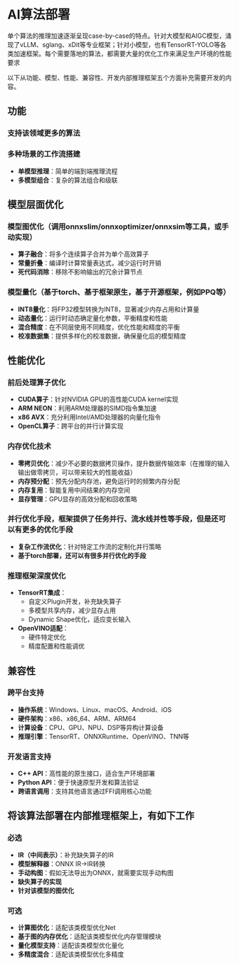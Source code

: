 # AI算法部署

单个算法的推理加速逐渐呈现case-by-case的特点。针对大模型和AIGC模型，涌现了vLLM、sglang、xDit等专业框架；针对小模型，也有TensorRT-YOLO等各类加速框架。每个需要落地的算法，都需要大量的优化工作来满足生产环境的性能要求

以下从功能、模型、性能、兼容性、开发内部推理框架五个方面补充需要开发的内容。

## 功能

### 支持该领域更多的算法

### 多种场景的工作流搭建
- **单模型推理**：简单的端到端推理流程
- **多模型组合**：复杂的算法组合和级联

## 模型层面优化

### 模型图优化（调用onnxslim/onnxoptimizer/onnxsim等工具，或手动实现）
- **算子融合**：将多个连续算子合并为单个高效算子
- **常量折叠**：编译时计算常量表达式，减少运行时开销
- **死代码消除**：移除不影响输出的冗余计算节点

### 模型量化（基于torch、基于框架原生，基于开源框架，例如PPQ等）
- **INT8量化**：将FP32模型转换为INT8，显著减少内存占用和计算量
- **动态量化**：运行时动态确定量化参数，平衡精度和性能
- **混合精度**：在不同层使用不同精度，优化性能和精度的平衡
- **校准数据集**：提供多样化的校准数据，确保量化后的模型精度

## 性能优化

### 前后处理算子优化
- **CUDA算子**：针对NVIDIA GPU的高性能CUDA kernel实现
- **ARM NEON**：利用ARM处理器的SIMD指令集加速
- **x86 AVX**：充分利用Intel/AMD处理器的向量化指令
- **OpenCL算子**：跨平台的并行计算实现

### 内存优化技术
- **零拷贝优化**：减少不必要的数据拷贝操作，提升数据传输效率（在推理的输入输出做零拷贝，可以带来较大的性能收益）
- **内存预分配**：预先分配内存池，避免运行时的频繁内存分配
- **内存复用**：智能复用中间结果的内存空间
- **显存管理**：GPU显存的高效分配和回收策略

### 并行优化手段，框架提供了任务并行、流水线并性等手段，但是还可以有更多的优化手段
- **复杂工作流优化**：针对特定工作流的定制化并行策略
- **基于torch部署，还可以有很多并行优化的手段**

### 推理框架深度优化
- **TensorRT集成**：
  - 自定义Plugin开发，补充缺失算子
  - 多模型共享内存，减少显存占用
  - Dynamic Shape优化，适应变长输入
- **OpenVINO适配**：
  - 硬件特定优化
  - 精度配置和性能调优

## 兼容性

### 跨平台支持
- **操作系统**：Windows、Linux、macOS、Android、iOS
- **硬件架构**：x86、x86_64、ARM、ARM64
- **计算设备**：CPU、GPU、NPU、DSP等异构计算设备
- **推理引擎**：TensorRT、ONNXRuntime、OpenVINO、TNN等

### 开发语言支持
- **C++ API**：高性能的原生接口，适合生产环境部署
- **Python API**：便于快速原型开发和算法验证
- **跨语言调用**：支持其他语言通过FFI调用核心功能

## 将该算法部署在内部推理框架上，有如下工作

### 必选
- **IR（中间表示）**：补充缺失算子的IR
- **模型解释器**：ONNX IR->IR转换
- **手动构图**：假如无法导出为ONNX，就需要实现手动构图
- **缺失算子的实现**
- **针对该模型的图优化**

### 可选
- **计算图优化**：适配该类模型优化Net
- **基于图的内存优化**：适配该类模型优化内存管理模块
- **量化模型支持**：适配该类模型优化量化
- **多精度混合**：适配该类模型优化多精度

